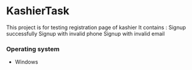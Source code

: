 # KashierTask
This project is for testing registration page of kashier 
It contains :
 Signup successfully 
 Signup with invalid phone
 Signup with invalid email
### Operating system

* Windows 

